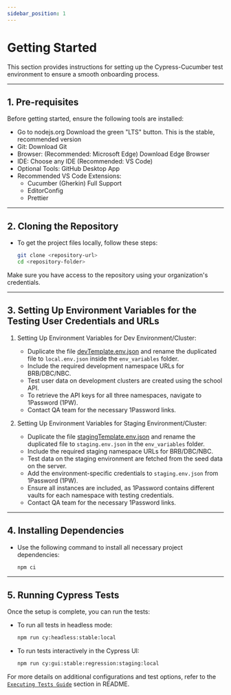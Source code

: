 ```yaml
---
sidebar_position: 1
---
```


# Getting Started

This section provides instructions for setting up the Cypress-Cucumber test environment to ensure a smooth onboarding process.

---

## 1. Pre-requisites

Before getting started, ensure the following tools are installed:

- Go to nodejs.org
Download the green "LTS" button. This is the stable, recommended version 
- Git: Download Git
- Browser: (Recommended: Microsoft Edge) Download Edge Browser
- IDE: Choose any IDE (Recommended: VS Code)
- Optional Tools: GitHub Desktop App
- Recommended VS Code Extensions:
  - Cucumber (Gherkin) Full Support
  - EditorConfig
  - Prettier

---

## 2. Cloning the Repository

- To get the project files locally, follow these steps:

  ```bash
  git clone <repository-url>
  cd <repository-folder>
  ```

Make sure you have access to the repository using your organization's credentials.

---

## 3. Setting Up Environment Variables for the Testing User Credentials and URLs

1. Setting Up Environment Variables for Dev Environment/Cluster:

   - Duplicate the file [devTemplate.env.json](https://github.com/hpi-schul-cloud/e2e-system-tests/blob/main/env_variables/devTemplate.env.json) and rename the duplicated file to `local.env.json` inside the `env_variables` folder.
   - Include the required development namespace URLs for BRB/DBC/NBC.
   - Test user data on development clusters are created using the school API.
   - To retrieve the API keys for all three namespaces, navigate to 1Password (1PW).
   - Contact QA team for the necessary 1Password links.

2. Setting Up Environment Variables for Staging Environment/Cluster:

    - Duplicate the file [stagingTemplate.env.json](https://github.com/hpi-schul-cloud/e2e-system-tests/blob/main/env_variables/stagingTemplate.env.json) and rename the duplicated file to `staging.env.json` in the `env_variables` folder.
   - Include the required staging namespace URLs for BRB/DBC/NBC.
   - Test data on the staging environment are fetched from the seed data on the server.
   - Add the environment-specific credentials to `staging.env.json` from 1Password (1PW).
   - Ensure all instances are included, as 1Password contains different vaults for each namespace with testing credentials.
   - Contact QA team for the necessary 1Password links.

---

## 4. Installing Dependencies

- Use the following command to install all necessary project dependencies:

  ```bash
  npm ci
  ```

---

## 5. Running Cypress Tests

Once the setup is complete, you can run the tests:

- To run all tests in headless mode:

  ```bash
  npm run cy:headless:stable:local
  ```

- To run tests interactively in the Cypress UI:

  ```bash
  npm run cy:gui:stable:regression:staging:local
  ```

For more details on additional configurations and test options, refer to the [`Executing Tests Guide`](https://github.com/hpi-schul-cloud/e2e-system-tests/blob/main/docs/executing_tests_guide.md) section in README.
